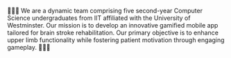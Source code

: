 🚀🚀🚀 We are a dynamic team comprising five second-year Computer Science undergraduates from IIT affiliated with the University of Westminster. Our mission is to develop an innovative gamified mobile app tailored for brain stroke rehabilitation. Our primary objective is to enhance upper limb functionality while fostering patient motivation through engaging gameplay. 🚀🚀🚀
